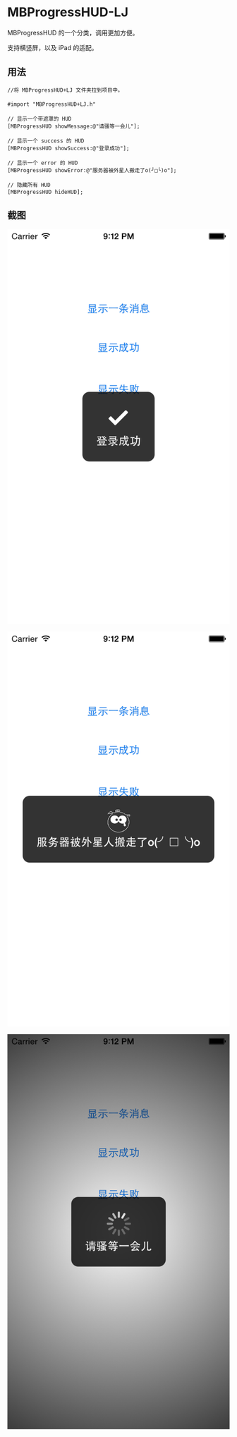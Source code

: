 # MBProgressHUD-LJ

MBProgressHUD 的一个分类，调用更加方便。

支持横竖屏，以及 iPad 的适配。

## 用法

    //将 MBProgressHUD+LJ 文件夹拉到项目中。
    
    #import "MBProgressHUD+LJ.h"
    
    // 显示一个带遮罩的 HUD
    [MBProgressHUD showMessage:@"请骚等一会儿"];
    
    // 显示一个 success 的 HUD
    [MBProgressHUD showSuccess:@"登录成功"];
    
    // 显示一个 error 的 HUD
    [MBProgressHUD showError:@"服务器被外星人搬走了o(╯□╰)o"];
    
    // 隐藏所有 HUD
    [MBProgressHUD hideHUD];
    
## 截图

![](https://github.com/pupboss/MBProgressHUD-LJ/blob/master/MBProgressHUD+LJ/01.png?raw=true)

![](https://github.com/pupboss/MBProgressHUD-LJ/blob/master/MBProgressHUD+LJ/02.png?raw=true)

![](https://github.com/pupboss/MBProgressHUD-LJ/blob/master/MBProgressHUD+LJ/03.png?raw=true)